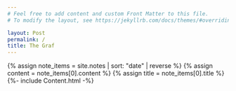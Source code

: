 ```yaml
---
# Feel free to add content and custom Front Matter to this file.
# To modify the layout, see https://jekyllrb.com/docs/themes/#overriding-theme-defaults

layout: Post
permalink: /
title: The Graf
---
```

{% assign note_items = site.notes | sort: "date" | reverse %}
{% assign content = note_items[0].content %}
{% assign title = note_items[0].title %}
{%- include Content.html -%}